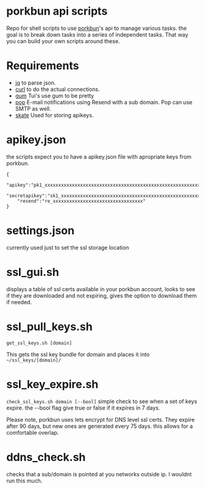 # porkbun api scripts
Repo for shell scripts to use [porkbun](http://porkbun.com)'s api to manage various tasks. the goal is to break down tasks into a series of independent tasks. That way you can build your own scripts around these.
# Requirements
- [jq](https://github.com/jqlang/jq) to parse json. 
- [curl](https://github.com/curl/curl) to do the actual connections.
- [gum](https://github.com/charmbracelet/gum) Tui's use gum to be pretty
- [pop](https://github.com/charmbracelet/pop) E-mail notifications using Resend with a sub domain. Pop can use SMTP as well.
- [skate](https://github.com/charmbracelet/skate) Used for storing apikeys.

# apikey.json
the scripts expect you to have a apikey.json file with apropriate keys from porkbun.

```
{
    "apikey":"pk1_xxxxxxxxxxxxxxxxxxxxxxxxxxxxxxxxxxxxxxxxxxxxxxxxxxxxxxxxxxxxxxxx",
    "secretapikey":"sk1_xxxxxxxxxxxxxxxxxxxxxxxxxxxxxxxxxxxxxxxxxxxxxxxxxxxxxxxxxxxxxxxx"
    "resend":"re_xxxxxxxxxxxxxxxxxxxxxxxxxxxxxxxxx"
}
```

# settings.json
currently used just to set the ssl storage location

# ssl_gui.sh
displays a table of ssl certs available in your porkbun account, looks to see if they are downloaded and not expiring, gives the option to download them if needed. 

# ssl_pull_keys.sh
```
get_ssl_keys.sh [domain]
```
This gets the ssl key bundle for domain and places it into `~/ssl_keys/[domain]/`

# ssl_key_expire.sh 
`check_ssl_keys.sh domain [--bool]`
simple check to see when a set of keys expire. the --bool flag give true or false if it expires in 7 days.

Please note, porkbun uses lets encrypt for DNS level ssl certs. They expire after 90 days, but new ones are generated every 75 days. this allows for a comfortable overlap.

# ddns_check.sh
checks that a sub/domain is pointed at you networks outside ip. I wouldnt run this much.